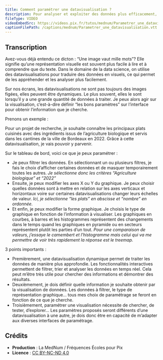 ```yaml
---
title: Comment paramétrer une datavisualisation ?
description: Pour analyser et exploiter des données plus efficacement, on peut les visualiser ! Dans cette vidéo, nous allons voir comment paramétrer des visualisations de données.
fileType: VIDEO
videoEmbedSrc: https://videos.pix.fr/tutos/mednum/Parametrer_une_dataviz.mp4
captionFilePath: /captions/mednum/Parametrer_une_datavisualisation.vtt
---
```


## Transcription

Avez-vous déjà entendu ce dicton : “Une image vaut mille mots”? Elle signifie qu’une représentation visuelle est souvent plus facile à lire et à comprendre que du texte. Dans le domaine de la data science, on utilise des datavisualisations pour traduire des données en visuels, ce qui permet de les appréhender et les analyser plus facilement.

Sur nos écrans, les datavisualisations ne sont pas toujours des images figées, elles peuvent être dynamiques. Le plus souvent, elles le sont lorsqu’il y a une grande quantité de données à traiter.
Je peux alors agir sur la visualisation, c’est-à-dire définir “les bons paramètres” sur l’interface pour obtenir l’information que je cherche.

Prenons un exemple :

Pour un projet de recherche, je souhaite connaître les principaux plats cuisinés avec des ingrédients issus de l’agriculture biologique et servis dans les cantines de la ville de Bordeaux en 2022. Grâce à cette datavisualisation, je vais pouvoir y parvenir.

Sur le tableau de bord, voici ce que je peux paramétrer :

- Je peux filtrer les données. En sélectionnant un ou plusieurs filtres, je fais le choix d’afficher certaines données et de masquer temporairement toutes les autres.
*Je sélectionne donc les critères “Agriculture biologique” et “2022”*
- Ensuite, je peux modifier les axes X ou Y du graphique. Je peux choisir quelles données sont à mettre en relation sur les axes verticaux et horizontaux voire sur certaines datavisualisations changer leurs échelles de valeur.
*Ici, je sélectionne “les plats” en abscisse et “nombre” en ordonnée.*
- Et enfin, je peux modifier la forme graphique. Je choisis le type de graphique en fonction de l’information à visualiser. Les graphiques en courbes, à barres et les histogrammes représentent des changements dans le temps quand les graphiques en pyramide ou en secteurs représentent plutôt les parties d’un tout.
*Pour une comparaison de valeurs, j’essaye le camembert et l’histogramme mais celui qui va me permettre de voir très rapidement la réponse est le treemap.*

3 points importants :

- Premièrement, une datavisualisation dynamique permet de traiter les données de manière plus approfondie.
Les fonctionnalités interactives permettent de filtrer, trier et analyser les données en temps réel. Cela peut m’être très utile pour chercher des informations et démontrer des résultats.
- Deuxièmement, je dois définir quelle information je souhaite obtenir par la visualisation de données. Les données à filtrer, le type de représentation graphique… tous mes choix de paramétrage se feront en fonction de ce que je cherche.
- Troisièmement, paramétrer une visualisation nécessite de chercher, de tester, d’explorer… Les paramètres proposés seront différents d’une datavisualisation à une autre, je dois donc être en capacité de m’adapter aux diverses interfaces de paramétrage.

## Crédits
- **Production** : La MedNum / Fréquences Écoles pour Pix
- **Licence** : [CC BY-NC-ND 4.0](https://creativecommons.org/licenses/by-nc-nd/4.0/deed.fr)
